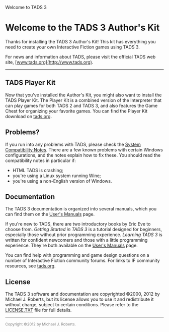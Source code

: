 Welcome to TADS 3

<div id="main">

<div>

# Welcome to the TADS 3 Author's Kit

Thanks for installing the TADS 3 Author's Kit! This kit has everything
you need to create your own Interactive Fiction games using TADS 3.

For news and information about TADS, please visit the official TADS web
site, [www.tads.org](http://www.tads.org).

------------------------------------------------------------------------

## TADS Player Kit

Now that you've installed the Author's Kit, you might also want to
install the TADS Player Kit. The Player Kit is a combined version of the
Interpreter that can play games for both TADS 2 and TADS 3, and also
features the Game Chest for organizing your favorite games. You can find
the Player Kit download on [tads.org](http://www.tads.org).

## Problems?

If you run into any problems with TADS, please check the [System
Compatibility Notes](../compat.htm). There are a few known problems with
certain Windows configurations, and the notes explain how to fix these.
You should read the compatibility notes in particular if:

- HTML TADS is crashing;
- you're using a Linux system running Wine;
- you're using a non-English version of Windows.

## <span id="getting_started">Documentation</span>

The TADS 3 documentation is organized into several manuals, which you
can find them on the [User's Manuals](../../doc/index.htm) page.

If you're new to TADS, there are two introductory books by Eric Eve to
choose from. *Getting Started in TADS 3* is a tutorial designed for
beginners, especially those without prior programming experience.
*Learning TADS 3* is written for confident newcomers and those with a
little programming experience. They're both available on the [User's
Manuals](../../doc/index.htm) page.

You can find help with programming and game design questions on a number
of Interactive Fiction community forums. For links to IF community
resources, see [tads.org](http://www.tads.org).

## License

The TADS 3 software and documentation are copyrighted ©2000, 2012 by
Michael J. Roberts, but its license allows you to use it and
redistribute it without charge, subject to certain conditions. Please
refer to the [LICENSE.TXT](../../license.txt) file for full details.

------------------------------------------------------------------------

<span style="font-size: 85%; color: #808080;"> Copyright ©2012 by
Michael J. Roberts. </span>

</div>

</div>

